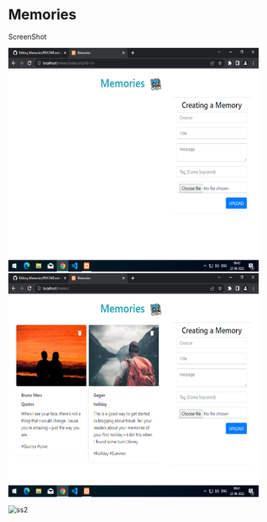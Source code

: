 # Memories


ScreenShot

<img src ="image/ss1.png" width="550" height="450">

<img src ="image/ss2.png" width="550" height="450">

![ss2](https://user-images.githubusercontent.com/66007838/174944718-b1078a9a-5561-43b9-a364-1d70e6c9f054.png)
